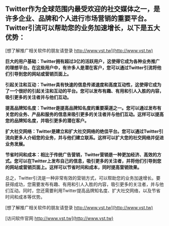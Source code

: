 ## **Twitter作为全球范围内最受欢迎的社交媒体之一，是许多企业、品牌和个人进行市场营销的重要平台。Twitter引流可以帮助您的业务加速增长，以下是五大优势：**

[想了解推广相关软件的朋友请登录 http://www.vst.tw](http://www.vst.tw)

**巨大的用户基础：Twitter拥有超过3亿的活跃用户，这使得它成为各种业务推广的理想平台。在这些用户中，有许多人是潜在客户，您可以通过Twitter引流将他们引导到您的网站或营销页面上。**

**引起关注和互动：Twitter具有快速的信息传递速度和高度互动性，这使得它成为了一个很好的引起关注和互动的平台。您可以发布有趣、有用和引人入胜的内容，吸引更多的关注者并与他们互动。**

**提高品牌知名度：Twitter是提高品牌知名度的重要渠道之一。您可以通过发布有关您的业务、产品和服务的信息来吸引更多的关注者并与他们互动。这样可以提高您的品牌知名度，并吸引更多的潜在客户。**

**扩大社交网络：Twitter是建立和扩大社交网络的绝佳平台。您可以通过Twitter引流向更多人介绍您的业务，并与他们建立联系。这样可以扩大您的社交网络并促进业务发展。**

**节省时间和成本：相比于传统广告营销，Twitter营销是一种更加经济、高效的方式。您可以在Twitter上发布自己的信息，吸引更多的关注者，并将他们引导到您的网站或营销页面上。这样可以节省时间和成本，同时提高营销效果。**

总之，Twitter引流是一种非常有效的营销方式，可以帮助您的业务加速增长。要获得成功，您需要发布有趣、有用和引人入胜的内容，吸引更多的关注者，并与他们互动。同时，您还需要利用Twitter提高品牌知名度、扩大社交网络，以及节省时间和成本等优势。

[想了解推广相关软件的朋友请登录 http://www.vst.tw](http://www.vst.tw)


[访问软件官网 http://www.vst.tw](http://www.vst.tw)
